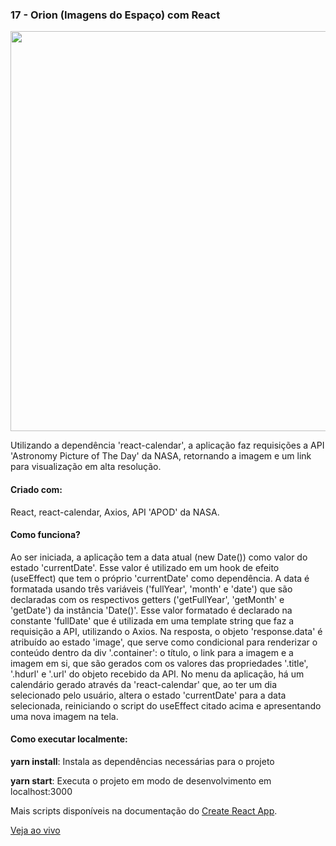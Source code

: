 <h3 align="left">17 - Orion (Imagens do Espaço) com React</h3>
<img src="https://omagotemum.site/assets/img/portfolio/goodbye31/17/project.png" width="640" />
<p align="left">Utilizando a dependência 'react-calendar', a aplicação faz requisições a API 'Astronomy Picture of The Day' da NASA, retornando a imagem e um link para visualização em alta resolução.</p>

<h4 align="left">Criado com:</h4>
<p align="left">React, react-calendar, Axios, API 'APOD' da NASA.</p>

<h4 align="left">Como funciona?</h4>
<p align="left">Ao ser iniciada, a aplicação tem a data atual (new Date()) como valor do estado 'currentDate'. Esse valor é utilizado em um hook de efeito (useEffect) que tem o próprio 'currentDate' como dependência. A data é formatada usando três variáveis ('fullYear', 'month' e 'date') que são declaradas com os respectivos getters ('getFullYear', 'getMonth' e 'getDate') da instância 'Date()'. Esse valor formatado é declarado na constante 'fullDate' que é utilizada em uma template string que faz a requisição a API, utilizando o Axios. Na resposta, o objeto 'response.data' é atribuído ao estado 'image', que serve como condicional para renderizar o conteúdo dentro da div '.container': o título, o link para a imagem e a imagem em si, que são gerados com os valores das propriedades '.title', '.hdurl' e '.url' do objeto recebido da API. No menu da aplicação, há um calendário gerado através da 'react-calendar' que, ao ter um dia selecionado pelo usuário, altera o estado 'currentDate' para a data selecionada, reiniciando o script do useEffect citado acima e apresentando uma nova imagem na tela.</p>

<h4 align="left">Como executar localmente:</h4>
<p align="left"><b>yarn install</b>: Instala as dependências necessárias para o projeto</p>
<p align="left"><b>yarn start</b>: Executa o projeto em modo de desenvolvimento em localhost:3000</p>

Mais scripts disponíveis na documentação do [Create React App](https://github.com/facebook/create-react-app).

[Veja ao vivo](https://g31-orion.now.sh/)
